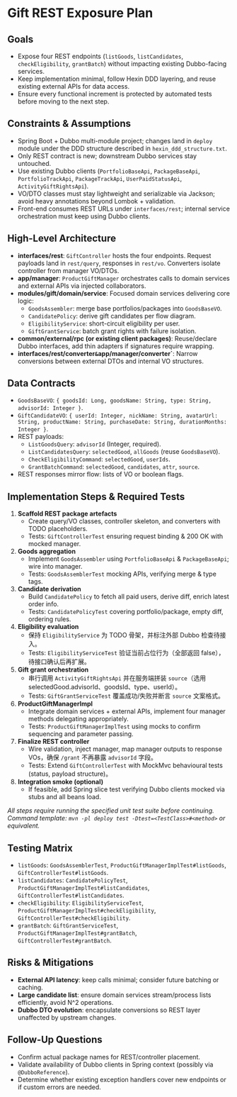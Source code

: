 # Gift REST Exposure Plan

## Goals
- Expose four REST endpoints (`listGoods`, `listCandidates`, `checkEligibility`, `grantBatch`) without impacting existing Dubbo-facing services.
- Keep implementation minimal, follow Hexin DDD layering, and reuse existing external APIs for data access.
- Ensure every functional increment is protected by automated tests before moving to the next step.

## Constraints & Assumptions
- Spring Boot + Dubbo multi-module project; changes land in `deploy` module under the DDD structure described in `hexin_ddd_structure.txt`.
- Only REST contract is new; downstream Dubbo services stay untouched.
- Use existing Dubbo clients (`PortfolioBaseApi`, `PackageBaseApi`, `PortfolioTrackApi`, `PackageTrackApi`, `UserPaidStatusApi`, `ActivityGiftRightsApi`).
- VO/DTO classes must stay lightweight and serializable via Jackson; avoid heavy annotations beyond Lombok + validation.
- Front-end consumes REST URLs under `interfaces/rest`; internal service orchestration must keep using Dubbo clients.

## High-Level Architecture
- **interfaces/rest**: `GiftController` hosts the four endpoints. Request payloads land in `rest/query`, responses in `rest/vo`. Converters isolate controller from manager VO/DTOs.
- **app/manager**: `ProductGiftManager` orchestrates calls to domain services and external APIs via injected collaborators.
- **modules/gift/domain/service**: Focused domain services delivering core logic:
  - `GoodsAssembler`: merge base portfolios/packages into `GoodsBaseVO`.
  - `CandidatePolicy`: derive gift candidates per flow diagram.
  - `EligibilityService`: short-circuit eligibility per user.
  - `GiftGrantService`: batch grant rights with failure isolation.
- **common/external/rpc (or existing client packages)**: Reuse/declare Dubbo interfaces, add thin adapters if signatures require wrapping.
- **interfaces/rest/converter` & `app/manager/converter`**: Narrow conversions between external DTOs and internal VO structures.

## Data Contracts
- `GoodsBaseVO`: `{ goodsId: Long, goodsName: String, type: String, advisorId: Integer }`.
- `GiftCandidateVO`: `{ userId: Integer, nickName: String, avatarUrl: String, productName: String, purchaseDate: String, durationMonths: Integer }`.
- REST payloads:
  - `ListGoodsQuery`: `advisorId` (Integer, required).
  - `ListCandidatesQuery`: `selectedGood`, `allGoods` (reuse `GoodsBaseVO`).
  - `CheckEligibilityCommand`: `selectedGood`, `userIds`.
  - `GrantBatchCommand`: `selectedGood`, `candidates`, `attr`, `source`.
- REST responses mirror flow: lists of VO or boolean flags.

## Implementation Steps & Required Tests
1. **Scaffold REST package artefacts**
   - Create query/VO classes, controller skeleton, and converters with TODO placeholders.
   - Tests: `GiftControllerTest` ensuring request binding & 200 OK with mocked manager.
2. **Goods aggregation**
   - Implement `GoodsAssembler` using `PortfolioBaseApi` & `PackageBaseApi`; wire into manager.
   - Tests: `GoodsAssemblerTest` mocking APIs, verifying merge & type tags.
3. **Candidate derivation**
   - Build `CandidatePolicy` to fetch all paid users, derive diff, enrich latest order info.
   - Tests: `CandidatePolicyTest` covering portfolio/package, empty diff, ordering rules.
4. **Eligibility evaluation**
   - 保持 `EligibilityService` 为 TODO 骨架，并标注外部 Dubbo 检查待接入。
   - Tests: `EligibilityServiceTest` 验证当前占位行为（全部返回 false），待接口确认后再扩展。
5. **Gift grant orchestration**
   - 串行调用 `ActivityGiftRightsApi` 并在服务端拼装 `source`（选用 selectedGood.advisorId、goodsId、type、userId）。
   - Tests: `GiftGrantServiceTest` 覆盖成功/失败并断言 `source` 文案格式。
6. **ProductGiftManagerImpl**
   - Integrate domain services + external APIs, implement four manager methods delegating appropriately.
   - Tests: `ProductGiftManagerImplTest` using mocks to confirm sequencing and parameter passing.
7. **Finalize REST controller**
   - Wire validation, inject manager, map manager outputs to response VOs，确保 `/grant` 不再暴露 `advisorId` 字段。
   - Tests: Extend `GiftControllerTest` with MockMvc behavioural tests (status, payload structure)。
8. **Integration smoke (optional)**
   - If feasible, add Spring slice test verifying Dubbo clients mocked via stubs and all beans load.

_All steps require running the specified unit test suite before continuing. Command template: `mvn -pl deploy test -Dtest=<TestClass>#<method>` or equivalent._

## Testing Matrix
- `listGoods`: `GoodsAssemblerTest`, `ProductGiftManagerImplTest#listGoods`, `GiftControllerTest#listGoods`.
- `listCandidates`: `CandidatePolicyTest`, `ProductGiftManagerImplTest#listCandidates`, `GiftControllerTest#listCandidates`.
- `checkEligibility`: `EligibilityServiceTest`, `ProductGiftManagerImplTest#checkEligibility`, `GiftControllerTest#checkEligibility`.
- `grantBatch`: `GiftGrantServiceTest`, `ProductGiftManagerImplTest#grantBatch`, `GiftControllerTest#grantBatch`.

## Risks & Mitigations
- **External API latency**: keep calls minimal; consider future batching or caching.
- **Large candidate list**: ensure domain services stream/process lists efficiently, avoid N^2 operations.
- **Dubbo DTO evolution**: encapsulate conversions so REST layer unaffected by upstream changes.

## Follow-Up Questions
- Confirm actual package names for REST/controller placement.
- Validate availability of Dubbo clients in Spring context (possibly via `@DubboReference`).
- Determine whether existing exception handlers cover new endpoints or if custom errors are needed.
